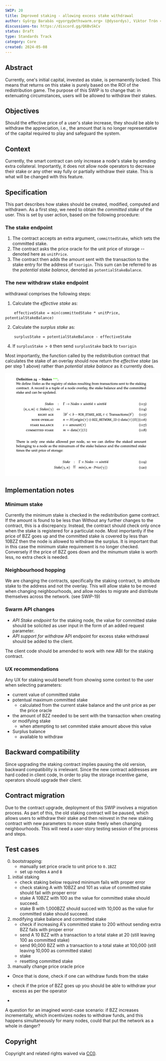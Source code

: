 ```yaml
---
SWIP: 20
title: Improved staking - allowing excess stake withdrawal
author: György Barabás <gyorgy@ethswarm.org> (@dysordys), Viktor Trón <viktor@ethswarm.org> (@zelig)
discussions-to: https://discord.gg/Q6BvSkCv
status: Draft
type: Standards Track
category: Core
created: 2024-05-08
---
```



## Abstract

Currently, one's initial capital, invested as stake, is permanently locked. This means that returns on this stake is purely based on the ROI of the redistribution game. The purpose of this SWIP is to change that: in extenuating circumstances, users will be allowed to withdraw their stakes.


## Objectives

Should the effective price of a user's stake increase, they should be able to withdraw the appreciation, i.e., the amount that is no longer representative of the capital required to play and safeguard the system.


## Context

Currently, the smart contract can only increase a node's stake by sending extra collateral. Importantly, it does not allow node operators to  decrease their stake or any other way fully or partially withdraw their stake. This is what will be changed with this feature.


## Specification

This part describes how stakes should be created, modified, computed and withdrawn. As a first step, we need to obtain the *committed stake* of the user. This is set by user action, based on the following procedure:

### The stake endpoint
1.  The contract accepts an extra argument, `committedStake`, which sets the committed stake.
2.  The contract asks the price oracle for the unit price of storage -- denoted here as `unitPrice`.
3.  The contract then adds the amount sent with the transaction to the stake entry for the address of `txorigin`. This sum can be referred to as the *potential stake balance*, denoted as `potentialStakeBalance`.

### The new withdraw stake endpoint
withdrawal comprises the following steps:

1.  Calculate the *effective stake* as:
```
    effectiveStake = min(committedStake * unitPrice, potentialStakeBalance)
```
2.  Calculate the *surplus stake* as:
```
    surplusStake = potentialStakeBalance - effectiveStake
```
4.  If `surplusStake > 0` then send `surplusStake` back to `txorigin`

Most importantly, the function called by the redistribution contract that calculates the stake of an overlay should now return the *effective stake* (as per step 1 above) rather than *potential stake balance* as it currently does.

![](assets/swip-20/stake-definition.png)


## Implementation notes

### Minimum stake
Currently the minimum stake is checked in the redistribution game contract. If the amount is found to be less than 
Without any further changes to the contract, this is a discrepancy.
Instead, the contract should check only once when the stake is registered for a particulat node. Most importantly if the price of BZZ goes up and the committed stake is covered by less than 10BZZ then the node is allowed to withdraw the surplus. It is important that in this case the minimum stake requirement is no longer checked. 
Conversely if the price of BZZ goes down and the minumum stake is worth less, no extra check is needed. 

### Neighbourhood hopping

We are changing the contracts, specifically the staking contract, to attribute stake to the address and not the overlay. This will allow stake to be moved when changing neighbourhoods, and allow nodes to migrate and distribute themselves across the network. (see SWIP-19)

### Swarm API changes
 - *API Stake endpoint* 
   for the staking node, the value for committed stake should be solicited as user input in the form of an added request parameter.
- *API support for withdraw*
  API endpoint for excess stake withdrawal should be added to the client.

The client code should be amended to work with new ABI for the staking contract.


### UX recommendations
Any UX for staking would benefit from showing some context to the user when selecting parameters:
- current value of committed stake
- potentual maximum committed stake
	- calculated from the current stake balance and the unit price as per the price oracle 
- the amount of BZZ  needed to be sent with the transaction when creating or modifying stake
	- when attempting to set commited stake amount above this value
- Surplus balance 
	- available to withdraw

  
## Backward compatibility

Since upgrading the staking contract implies pausing the old version, backward compatibility is irrelevant.
Since the new contract addresses are hard coded in client code, 
In order to play the storage incentive game, operators should upgrade their client.

<!-- Question: would currently staked nodes be able to withdraw after the upgrade, or would they need to re-stake, with the previous stake lost? -->

## Contract migration
Due to the contract upgrade, deployment of this SWIP involves a migration process. As part of this, the old staking contract will be paused, which allows users to withdraw their stake and then reinvest in the new staking contract with new parameters to move stake freely when changing neighbourhoods. This will need a user-story testing session of the process and steps.


## Test cases

0. bootstrapping:
	- manually set price oracle to unit price to `0.1BZZ`
	- set up nodes `A` and `B`
1. initial staking
	- check staking below required minimum fails with proper error 
	- check staking A with 10BZZ and 101 as value of committed stake should fail with proper error
	- stake A 10BZZ with 100 as the value for committed stake should succeed. 
	- stake B with 1,000BZZ should succed with 10,000 as the value for committed stake should succeed. 
2. modifying stake balance and committed stake
   - check if increasing A's committed stake to 200 without sending extra BZZ fails with proper error
	- send A 10 BZZ with a transaction to a total stake at 20 (still leaving 100 as committed stake) 
   - send 90,000 BZZ with a transaction to a total stake at 100,000 (still leaving 10,000 as committed stake) 
   - stake
   - resetting committed stake
3. manually change price oracle price
  - Once that is done, check if one can withdraw funds from the stake
  - check if the price of BZZ goes up you should be able to withdraw your excess as per the operator  

- 
A question for an imagined worst-case scenario: if BZZ increases incrementally, which incentivizes nodes to withdraw funds, and this happens simultaneously for many nodes, could that put the network as a whole in danger?


## Copyright

Copyright and related rights waived via [CC0](https://creativecommons.org/publicdomain/zero/1.0/).
